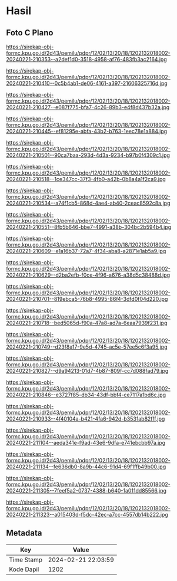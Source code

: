 # Hasil

## Foto C Plano

https://sirekap-obj-formc.kpu.go.id/2d43/pemilu/pdpr/12/02/13/20/18/1202132018002-20240221-210353--a2def1d0-3518-4958-af76-483fb3ac2164.jpg

https://sirekap-obj-formc.kpu.go.id/2d43/pemilu/pdpr/12/02/13/20/18/1202132018002-20240221-210410--0c5b4ab1-de06-4161-a397-21606325716d.jpg

https://sirekap-obj-formc.kpu.go.id/2d43/pemilu/pdpr/12/02/13/20/18/1202132018002-20240221-210427--e087f775-bfa7-4c26-89b3-e4f8d437b32a.jpg

https://sirekap-obj-formc.kpu.go.id/2d43/pemilu/pdpr/12/02/13/20/18/1202132018002-20240221-210445--ef81295e-abfa-43b2-b763-1eec78e1a884.jpg

https://sirekap-obj-formc.kpu.go.id/2d43/pemilu/pdpr/12/02/13/20/18/1202132018002-20240221-210501--90ca7baa-293d-4d3a-9234-b97b0f4309c1.jpg

https://sirekap-obj-formc.kpu.go.id/2d43/pemilu/pdpr/12/02/13/20/18/1202132018002-20240221-210518--1ce347cc-37f3-4fb0-a42b-0b8a4a1f2ca9.jpg

https://sirekap-obj-formc.kpu.go.id/2d43/pemilu/pdpr/12/02/13/20/18/1202132018002-20240221-210534--a74f1cb5-868d-4ae4-ab40-2ceac8592c8a.jpg

https://sirekap-obj-formc.kpu.go.id/2d43/pemilu/pdpr/12/02/13/20/18/1202132018002-20240221-210551--8fb5b646-bbe7-4991-a38b-304bc2b594b4.jpg

https://sirekap-obj-formc.kpu.go.id/2d43/pemilu/pdpr/12/02/13/20/18/1202132018002-20240221-210609--e1a16b37-72a7-4f34-aba8-a2871e1ab5a9.jpg

https://sirekap-obj-formc.kpu.go.id/2d43/pemilu/pdpr/12/02/13/20/18/1202132018002-20240221-210629--d2ba2efb-f0ce-4f96-a676-a38d5c38488d.jpg

https://sirekap-obj-formc.kpu.go.id/2d43/pemilu/pdpr/12/02/13/20/18/1202132018002-20240221-210701--819ebca5-76b8-4995-86f4-3dfd0f04d220.jpg

https://sirekap-obj-formc.kpu.go.id/2d43/pemilu/pdpr/12/02/13/20/18/1202132018002-20240221-210718--bed5065d-f90a-47a8-ad7a-6eaa7939f231.jpg

https://sirekap-obj-formc.kpu.go.id/2d43/pemilu/pdpr/12/02/13/20/18/1202132018002-20240221-210749--d23f8a17-9e5d-4745-ac5e-57ee5c6f3a95.jpg

https://sirekap-obj-formc.kpu.go.id/2d43/pemilu/pdpr/12/02/13/20/18/1202132018002-20240221-210827--d9a94213-01d7-4b87-809f-cc7d088fad79.jpg

https://sirekap-obj-formc.kpu.go.id/2d43/pemilu/pdpr/12/02/13/20/18/1202132018002-20240221-210846--e3727f85-db34-43df-bbf4-ce7117a1bd6c.jpg

https://sirekap-obj-formc.kpu.go.id/2d43/pemilu/pdpr/12/02/13/20/18/1202132018002-20240221-210933--4f40104a-b421-4fa6-942d-b3531ab82fff.jpg

https://sirekap-obj-formc.kpu.go.id/2d43/pemilu/pdpr/12/02/13/20/18/1202132018002-20240221-211104--aeda341e-f9ad-43e6-9dfa-e741ebcbb97a.jpg

https://sirekap-obj-formc.kpu.go.id/2d43/pemilu/pdpr/12/02/13/20/18/1202132018002-20240221-211134--fe636db0-8a9b-44c6-91d4-69f1ffb49b00.jpg

https://sirekap-obj-formc.kpu.go.id/2d43/pemilu/pdpr/12/02/13/20/18/1202132018002-20240221-211305--7feef5a2-0737-4388-b640-1a011dd85566.jpg

https://sirekap-obj-formc.kpu.go.id/2d43/pemilu/pdpr/12/02/13/20/18/1202132018002-20240221-211323--a015403d-f5dc-42ec-a7cc-4557db14b222.jpg


## Metadata

| Key        | Value               |
| ---------- | ------------------- |
| Time Stamp | 2024-02-21 22:03:59 |
| Kode Dapil | 1202                |



